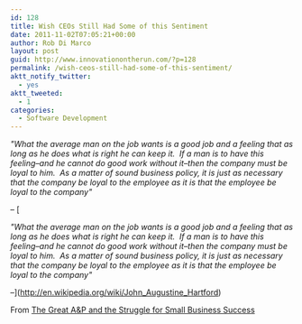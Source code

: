 ```yaml
---
id: 128
title: Wish CEOs Still Had Some of this Sentiment
date: 2011-11-02T07:05:21+00:00
author: Rob Di Marco
layout: post
guid: http://www.innovationontherun.com/?p=128
permalink: /wish-ceos-still-had-some-of-this-sentiment/
aktt_notify_twitter:
  - yes
aktt_tweeted:
  - 1
categories:
  - Software Development
---
```

<address>
  "What the average man on the job wants is a good job and a feeling that as long as he does what is right he can keep it.&nbsp; If a man is to have this feeling&#8211;and he cannot do good work without it&#8211;then the company must be loyal to him.&nbsp; As a matter of sound business policy, it is just as necessary that the company be loyal to the employee as it is that the employee be loyal to the company"
</address>

&#8211; [<address>
  "What the average man on the job wants is a good job and a feeling that as long as he does what is right he can keep it.&nbsp; If a man is to have this feeling&#8211;and he cannot do good work without it&#8211;then the company must be loyal to him.&nbsp; As a matter of sound business policy, it is just as necessary that the company be loyal to the employee as it is that the employee be loyal to the company"
</address>

&#8211;](http://en.wikipedia.org/wiki/John_Augustine_Hartford) 

From [The Great A&P and the Struggle for Small Business Success](http://www.amazon.com/Great-Struggle-Small-Business-America/dp/0809095432)

&nbsp;